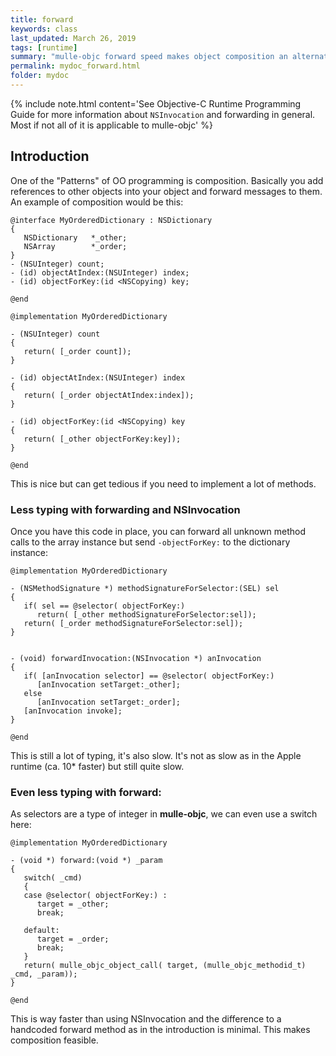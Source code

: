 ```yaml
---
title: forward
keywords: class
last_updated: March 26, 2019
tags: [runtime]
summary: "mulle-objc forward speed makes object composition an alternative"
permalink: mydoc_forward.html
folder: mydoc
---
```


{% include note.html content='See Objective-C Runtime Programming Guide for more information about `NSInvocation` and forwarding in general. Most if not all of it is applicable to mulle-objc' %}

## Introduction

One of the "Patterns" of OO programming is composition. Basically you add
references  to other objects into your object and forward messages to them.
An example of composition would be this:

```
@interface MyOrderedDictionary : NSDictionary
{
   NSDictionary   *_other;
   NSArray        *_order;
}
- (NSUInteger) count;
- (id) objectAtIndex:(NSUInteger) index;
- (id) objectForKey:(id <NSCopying) key;

@end
```

```
@implementation MyOrderedDictionary

- (NSUInteger) count
{
   return( [_order count]);
}

- (id) objectAtIndex:(NSUInteger) index
{
   return( [_order objectAtIndex:index]);
}

- (id) objectForKey:(id <NSCopying) key
{
   return( [_other objectForKey:key]);
}

@end
```

This is nice but can get tedious if you need to implement a lot of methods.

### Less typing with forwarding and NSInvocation

Once you have this code in place, you can forward all unknown method calls to
the array instance but send  `-objectForKey:` to the dictionary instance:

```
@implementation MyOrderedDictionary

- (NSMethodSignature *) methodSignatureForSelector:(SEL) sel
{
   if( sel == @selector( objectForKey:)
      return( [_other methodSignatureForSelector:sel]);
   return( [_order methodSignatureForSelector:sel]);
}


- (void) forwardInvocation:(NSInvocation *) anInvocation
{
   if( [anInvocation selector] == @selector( objectForKey:)
      [anInvocation setTarget:_other];
   else
      [anInvocation setTarget:_order];
   [anInvocation invoke];
}

@end
```

This is still a lot of typing, it's also slow. It's not as slow as in the Apple runtime (ca. 10* faster) but
still quite slow.

### Even less typing with forward:

As selectors are a type of integer in **mulle-objc**, we can even use a switch here:

```
@implementation MyOrderedDictionary

- (void *) forward:(void *) _param
{
   switch( _cmd)
   {
   case @selector( objectForKey:) :
      target = _other;
      break;

   default:
      target = _order;
      break;
   }
   return( mulle_objc_object_call( target, (mulle_objc_methodid_t) _cmd, _param));
}

@end
```

This is way faster than using NSInvocation and the difference to a handcoded forward method
as in the introduction is minimal. This makes composition feasible.



